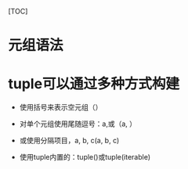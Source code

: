 [TOC]

# 元组语法

# tuple可以通过多种方式构建

- 使用括号来表示空元组（）

- 对单个元组使用尾随逗号：a,或（a, ）

- 或使用分隔项目，a, b, c(a, b, c)

- 使用tuple内置的：tuple()或tuple(iterable)

